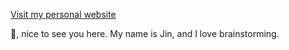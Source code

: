 [Visit my personal website](https://jinnzhangg.link)

👋, nice to see you here. My name is Jin, and I love brainstorming.
